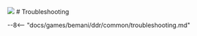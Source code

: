 <img class="header-logo" src="/img/bemani/ddr/a20plus/logo.png">
# Troubleshooting

--8<-- "docs/games/bemani/ddr/common/troubleshooting.md"